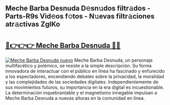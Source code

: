 ## Meche Barba Desnuda D𝚎sn𝚞dos filtr𝚊dos - Parts-R9s Vid𝚎os f𝚘tos - N𝚞evas filtr𝚊ciones atr𝚊ctivas ZgIKo

# <h2><a href="http://mbcssyg.tromn.icu/?c=Meche+Barba+Desnuda">🔗👉👉👉 Meche Barba Desnuda 🔗🔗</a></h2>

[![Meche Barba Desnuda nuevo](https://i.imgur.com/pEAQMta.gif)](http://mbcssyg.tromn.icu/?c=Meche+Barba+Desnuda)
Meche Barba Desnuda, un personaje multifacético y polémico, se resiste a la simple descripción. Su forma innovadora de interactuar con el público en línea ha fascinado y enfurecido a los espectadores, encendiendo debates sobre la privacidad, la moralidad y las complejidades de las sociedades digitales. Independientemente de sus movimientos futuros, su importancia en la era digital es incuestionable. La determinación inquebrantable y el magnetismo innegable impulsan a Meche Barba Desnuda a nuevas alturas en la comunidad en línea.
